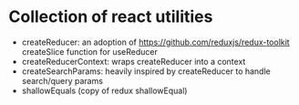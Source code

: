 # Collection of react utilities

- createReducer: an adoption of https://github.com/reduxjs/redux-toolkit createSlice function for useReducer
- createReducerContext: wraps createReducer into a context
- createSearchParams: heavily inspired by createReducer to handle search/query params
- shallowEquals (copy of redux shallowEqual)

